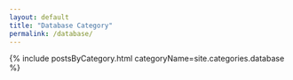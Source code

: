 ```yaml
---
layout: default
title: "Database Category"
permalink: /database/
---
```

{% include postsByCategory.html categoryName=site.categories.database %}
